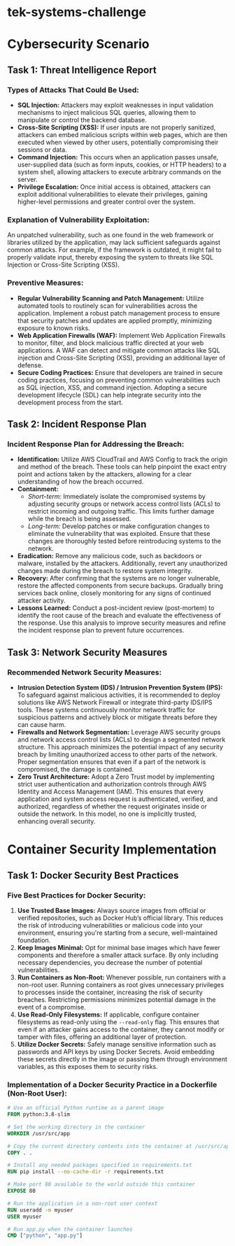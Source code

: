 # tek-systems-challenge

# Cybersecurity Scenario

## Task 1: Threat Intelligence Report

### Types of Attacks That Could Be Used:
- **SQL Injection:** Attackers may exploit weaknesses in input validation mechanisms to inject malicious SQL queries, allowing them to manipulate or control the backend database.
- **Cross-Site Scripting (XSS):** If user inputs are not properly sanitized, attackers can embed malicious scripts within web pages, which are then executed when viewed by other users, potentially compromising their sessions or data.
- **Command Injection:** This occurs when an application passes unsafe, user-supplied data (such as form inputs, cookies, or HTTP headers) to a system shell, allowing attackers to execute arbitrary commands on the server.
- **Privilege Escalation:** Once initial access is obtained, attackers can exploit additional vulnerabilities to elevate their privileges, gaining higher-level permissions and greater control over the system.

### Explanation of Vulnerability Exploitation:
An unpatched vulnerability, such as one found in the web framework or libraries utilized by the application, may lack sufficient safeguards against common attacks. For example, if the framework is outdated, it might fail to properly validate input, thereby exposing the system to threats like SQL Injection or Cross-Site Scripting (XSS).

### Preventive Measures:
- **Regular Vulnerability Scanning and Patch Management:** Utilize automated tools to routinely scan for vulnerabilities across the application. Implement a robust patch management process to ensure that security patches and updates are applied promptly, minimizing exposure to known risks.
- **Web Application Firewalls (WAF):** Implement Web Application Firewalls to monitor, filter, and block malicious traffic directed at your web applications. A WAF can detect and mitigate common attacks like SQL injection and Cross-Site Scripting (XSS), providing an additional layer of defense.
- **Secure Coding Practices:** Ensure that developers are trained in secure coding practices, focusing on preventing common vulnerabilities such as SQL injection, XSS, and command injection. Adopting a secure development lifecycle (SDL) can help integrate security into the development process from the start.

## Task 2: Incident Response Plan

### Incident Response Plan for Addressing the Breach:
- **Identification:** Utilize AWS CloudTrail and AWS Config to track the origin and method of the breach. These tools can help pinpoint the exact entry point and actions taken by the attackers, allowing for a clear understanding of how the breach occurred.
- **Containment:**
  - *Short-term:* Immediately isolate the compromised systems by adjusting security groups or network access control lists (ACLs) to restrict incoming and outgoing traffic. This limits further damage while the breach is being assessed.
  - *Long-term:* Develop patches or make configuration changes to eliminate the vulnerability that was exploited. Ensure that these changes are thoroughly tested before reintroducing systems to the network.
- **Eradication:** Remove any malicious code, such as backdoors or malware, installed by the attackers. Additionally, revert any unauthorized changes made during the breach to restore system integrity.
- **Recovery:** After confirming that the systems are no longer vulnerable, restore the affected components from secure backups. Gradually bring services back online, closely monitoring for any signs of continued attacker activity.
- **Lessons Learned:** Conduct a post-incident review (post-mortem) to identify the root cause of the breach and evaluate the effectiveness of the response. Use this analysis to improve security measures and refine the incident response plan to prevent future occurrences.

## Task 3: Network Security Measures

### Recommended Network Security Measures:
- **Intrusion Detection System (IDS) / Intrusion Prevention System (IPS):** To safeguard against malicious activities, it is recommended to deploy solutions like AWS Network Firewall or integrate third-party IDS/IPS tools. These systems continuously monitor network traffic for suspicious patterns and actively block or mitigate threats before they can cause harm.
- **Firewalls and Network Segmentation:** Leverage AWS security groups and network access control lists (ACLs) to design a segmented network structure. This approach minimizes the potential impact of any security breach by limiting unauthorized access to other parts of the network. Proper segmentation ensures that even if a part of the network is compromised, the damage is contained.
- **Zero Trust Architecture:** Adopt a Zero Trust model by implementing strict user authentication and authorization controls through AWS Identity and Access Management (IAM). This ensures that every application and system access request is authenticated, verified, and authorized, regardless of whether the request originates inside or outside the network. In this model, no one is implicitly trusted, enhancing overall security.

# Container Security Implementation

## Task 1: Docker Security Best Practices

### Five Best Practices for Docker Security:
1. **Use Trusted Base Images:** Always source images from official or verified repositories, such as Docker Hub’s official library. This reduces the risk of introducing vulnerabilities or malicious code into your environment, ensuring you're starting from a secure, well-maintained foundation.
2. **Keep Images Minimal:** Opt for minimal base images which have fewer components and therefore a smaller attack surface. By only including necessary dependencies, you decrease the number of potential vulnerabilities.
3. **Run Containers as Non-Root:** Whenever possible, run containers with a non-root user. Running containers as root gives unnecessary privileges to processes inside the container, increasing the risk of security breaches. Restricting permissions minimizes potential damage in the event of a compromise.
4. **Use Read-Only Filesystems:** If applicable, configure container filesystems as read-only using the `--read-only` flag. This ensures that even if an attacker gains access to the container, they cannot modify or tamper with files, offering an additional layer of protection.
5. **Utilize Docker Secrets:** Safely manage sensitive information such as passwords and API keys by using Docker Secrets. Avoid embedding these secrets directly in the image or passing them through environment variables, as this exposes them to security risks.

### Implementation of a Docker Security Practice in a Dockerfile (Non-Root User):
```dockerfile
# Use an official Python runtime as a parent image
FROM python:3.8-slim

# Set the working directory in the container
WORKDIR /usr/src/app

# Copy the current directory contents into the container at /usr/src/app
COPY . .

# Install any needed packages specified in requirements.txt
RUN pip install --no-cache-dir -r requirements.txt

# Make port 80 available to the world outside this container
EXPOSE 80

# Run the application in a non-root user context
RUN useradd -m myuser
USER myuser

# Run app.py when the container launches
CMD ["python", "app.py"]
